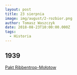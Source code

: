 ```yaml
---
layout: post
title: 23 sierpnia
image: img/august/2-rozbior.png
author: Tomasz Waszczyk
date: 2018-08-23T10:00:00.000Z
tags:
  - Historia
---
```


## 1939

<a href="https://pl.wikipedia.org/wiki/Pakt_Ribbentrop-Mo%C5%82otow" target="_blank">Pakt Ribbentrop-Mołotow</a>
